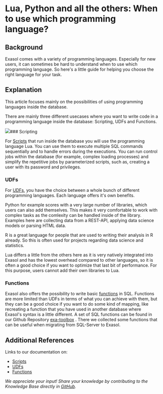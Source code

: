 # Lua, Python and all the others: When to use which programming language? 
## Background

Exasol comes with a variety of programming languages. Especially for new users, it can sometimes be hard to understand when to use which programming language. So here's a little guide for helping you choose the right language for your task.

## Explanation

This article focuses mainly on the possibilities of using programming languages inside the database.

There are mainly three different usecases where you want to write code in a programming language inside the database: Scripting, UDFs and Functions. 

![](images/exa-Valerie_1-1590487368869.png)### Scripting

For [Scripts](https://docs.exasol.com/database_concepts/scripting.htm "Scripts") that run inside the database you will use the programming language Lua. You can use them to execute multiple SQL commands sequentially and to handle errors during the executions. You can run control jobs within the database (for example, complex loading processes) and simplify the repetitive jobs by parameterized scripts, such as, creating a user with its password and privileges.

### UDFs

For [UDFs](https://docs.exasol.com/database_concepts/udf_scripts.htm "UDFs"), you have the choice between a whole bunch of different programming languages. Each language offers it's own benefits.

Python for example scores with a very large number of libraries, which users can also add themselves. This makes it very comfortable to work with complex tasks as the comlexity can be handled inside of the library. Examples here are collecting data from a REST-API, applying data science models or parsing HTML data.

R is a great language for people that are used to writing their analysis in R already. So this is often used for projects regarding data science and statistics.

Lua differs a little from the others here as it is very natively integrated into Exasol and has the lowest overhead compared to other languages, so it is often a good choice if you want to optimize that last bit of performance. For this purpose, users cannot add their own libraries to Lua.

  
### Functions

 Exasol also offers the possibility to write basic [functions](https://docs.exasol.com/sql/create_function.htm "Functions") in SQL. Functions are more limited than UDFs in terms of what you can achieve with them, but they can be a good choice if you want to do some kind of mapping, like recreating a function that you have used in another database where Exasol's syntax is a little different. A set of SQL functions can be found in our Github Repository [exa-toolbox](https://github.com/exasol/exa-toolbox/tree/master/sqlserver_compatibility "exa-toolbox") . There we collected some functions that can be useful when migrating from SQL-Server to Exasol.  
## Additional References

Links to our documentation on:

* [Scripts](https://docs.exasol.com/database_concepts/scripting.htm "Scripts")
* [UDFs](https://docs.exasol.com/database_concepts/udf_scripts.htm "UDFs")
* [Functions](https://docs.exasol.com/sql/create_function.htm "Functions")

*We appreciate your input! Share your knowledge by contributing to the Knowledge Base directly in [GitHub](https://github.com/exasol/public-knowledgebase).* 